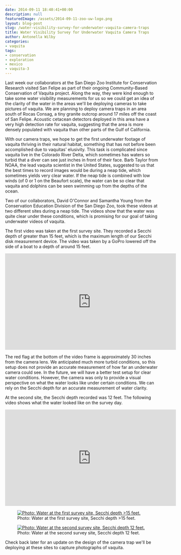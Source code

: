 ```yaml
---
date: 2014-09-11 18:40:41+00:00
description: null
featuredImage: /assets/2014-09-11-zoo-uw-logo.png
layout: blog-post
slug: /water-visibility-survey-for-underwater-vaquita-camera-traps
title: Water Visibility Survey for Underwater Vaquita Camera Traps
author: Antonella Wilby
categories:
- vaquita
tags:
- conservation
- exploration
- mexico
- vaquita-3
---
```

Last week our collaborators at the San Diego Zoo Institute for Conservation Research visited San Felipe as part of their ongoing Community-Based Conservation of Vaquita project. Along the way, they were kind enough to take some water visibility measurements for us so we could get an idea of the clarity of the water in the areas we'll be deploying cameras to take pictures of vaquita. We are planning to deploy camera traps in an area south of Rocas Consag, a tiny granite outcrop around 17 miles off the coast of San Felipe. Acoustic cetacean detectors deployed in this area have a very high detection rate for vaquita, suggesting that the area is more densely populated with vaquita than other parts of the Gulf of California.

With our camera traps, we hope to get the first underwater footage of vaquita thriving in their natural habitat, something that has not before been accomplished due to vaquitas' elusivity. This task is complicated since vaquita live in the Colorado River Delta, which sometimes has waters so turbid that a diver can see just inches in front of their face. Barb Taylor from NOAA, the lead vaquita scientist in the United States, suggested to us that the best times to record images would be during a neap tide, which sometimes yields very clear water. If the neap tide is combined with low winds (of 0 or 1 on the Beaufort scale), the water can be so clear that vaquita and dolphins can be seen swimming up from the depths of the ocean.

Two of our collaborators, David O'Connor and Samantha Young from the Conservation Education Division of the San Diego Zoo, took these videos at two different sites during a neap tide. The videos show that the water was quite clear under these conditions, which is promising for our goal of taking underwater videos of vaquita.

The first video was taken at the first survey site. They recorded a Secchi depth of greater than 15 feet, which is the maximum length of our Secchi disk measurement device. The video was taken by a GoPro lowered off the side of a boat to a depth of around 15 feet.

<iframe width="560" height="315" src="https://www.youtube.com/embed/YeaLt-jKrXI?si=i5GOdGxFO15sSms4" title="YouTube video player" frameborder="0" allow="accelerometer; autoplay; clipboard-write; encrypted-media; gyroscope; picture-in-picture; web-share" allowfullscreen></iframe>

The red flag at the bottom of the video frame is approximately 30 inches from the camera lens. We anticipated much more turbid conditions, so this setup does not provide an accurate measurement of how far an underwater camera could see. In the future, we will have a better test setup for clear water conditions. However, the camera was only to provide a visual perspective on what the water looks like under certain conditions. We can rely on the Secchi depth for an accurate measurement of water clarity.

At the second site, the Secchi depth recorded was 12 feet. The following video shows what the water looked like on the survey day.

<iframe width="560" height="315" src="https://www.youtube.com/embed/uHdUX8mOZ7c?si=wdeu6oRC2OKfgQuH" title="YouTube video player" frameborder="0" allow="accelerometer; autoplay; clipboard-write; encrypted-media; gyroscope; picture-in-picture; web-share" allowfullscreen></iframe>

<figure>
<a href="{{'/assets/2014-09-11-site-a.png' | absolute_url}}"><img src="{{'/assets/2014-09-11-site-a.png' | resize: '1024x768'}}" alt="Photo: Water at the first survey site, Secchi depth >15 feet."></a>
<figcaption>Photo: Water at the first survey site, Secchi depth >15 feet.</figcaption>
</figure>

<figure>
<a href="{{'/assets/2014-09-11-site-b.png' | absolute_url}}"><img src="{{'/assets/2014-09-11-site-b.png' | resize: '1024x768'}}" alt="Photo: Water at the second survey site, Secchi depth 12 feet."></a>
<figcaption>Photo: Water at the second survey site, Secchi depth 12 feet.</figcaption>
</figure>

Check back later for an update on the design of the camera trap we'll be deploying at these sites to capture photographs of vaquita.
